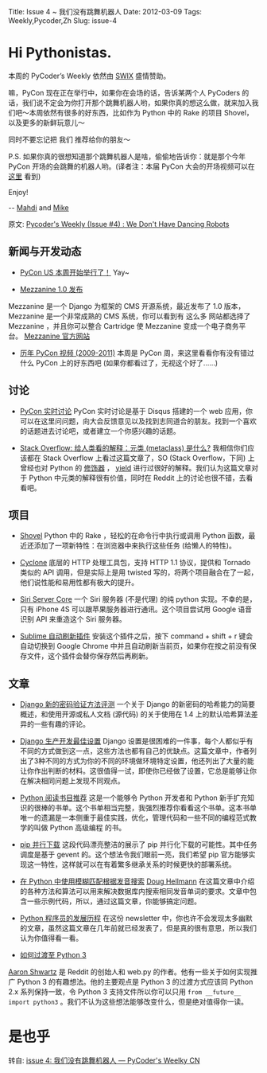 Title: Issue 4 ~ 我们没有跳舞机器人 
Date: 2012-03-09 
Tags: Weekly,Pycoder,Zh 
Slug: issue-4 
# Hi Pythonistas. 

本周的 PyCoder’s Weekly 依然由 [SWIX](http://swixhq.com/) 盛情赞助。

嘛，PyCon 现在正在举行中，如果你在会场的话，告诉某两个人 PyCoders 的话，我们说不定会为你打开那个跳舞机器人哟，如果你真的想这么做，就来加入我们吧～本周依然有很多的好东西，比如作为 Python 中的 Rake 的项目 Shovel，以及更多的新鲜玩意儿～

同时不要忘记把 我们 推荐给你的朋友～

P.S. 如果你真的很想知道那个跳舞机器人是啥，偷偷地告诉你：就是那个今年 PyCon 开场的会跳舞的机器人哟。(译者注：本届 PyCon 大会的开场视频可以在 [这里](http://pyvideo.org/video/622/introduction-and-welcome) 看到)


Enjoy!


--
[Mahdi](https://twitter.com/#!/myusuf3) and [Mike](https://twitter.com/#!/mgrouchy)

原文: [Pycoder's Weekly (Issue #4) : We Don't Have Dancing Robots](http://us4.campaign-archive2.com/?u=9735795484d2e4c204da82a29&id=75d9550493)



## 新闻与开发动态

- [PyCon US 本周开始举行了！](https://us.pycon.org/2012/)
Yay~

- [Mezzanine 1.0 发布](https://groups.google.com/forum/?fromgroups#!topic/django-users/x5hBMZe28ps)

Mezzanine 是一个 Django 为框架的 CMS 开源系统，最近发布了 1.0 版本，Mezzanine 是一个非常成熟的 CMS 系统，你可以看到有 这么多 网站都选择了 Mezzanine ，并且你可以整合 Cartridge 使 Mezzanine 变成一个电子商务平台。 
[Mezzanine 官方网站](http://mezzanine.jupo.org/)


- [历年 PyCon 视频 (2009-2011)](http://blip.tv/pycon-us-videos-2009-2010-2011)
本周是 PyCon 周，来这里看看你有没有错过什么 PyCon 上的好东西吧 (如果你都看过了，无视这个好了……)


## 讨论

- [PyCon 实时讨论](https://pycon.disqus.com/)
PyCon 实时讨论是基于 Disqus 搭建的一个 web 应用，你可以在这里问问题，向大会反馈意见以及找到志同道合的朋友。找到一个喜欢的话题进去讨论吧，或者建立一个你感兴趣的话题。

- [Stack Overflow: 给人类看的解释：元类 (metaclass) 是什么?](http://www.reddit.com/r/Python/comments/qkg58/so_what_is_a_metaclass_for_humans/)
我相信你们应该都在 Stack Overflow 上看过这篇文章了，SO (Stack Overflow，下同) 上曾经也对 Python 的 
[修饰器](http://stackoverflow.com/questions/739654/understanding-python-decorators/1594484#1594484)
 ， 
 [yield](http://stackoverflow.com/questions/231767/the-python-yield-keyword-explained/231855#231855)
  进行过很好的解释。我们认为这篇文章对于 Python 中元类的解释很有价值，同时在 Reddit 上的讨论也很不错，去看看吧。




## 项目

- [Shovel](https://github.com/seomoz/shovel)
Python 中的 Rake ，轻松的在命令行中执行或调用 Python 函数，最近还添加了一项新特性：在浏览器中来执行这些任务 (给懒人的特性)。

- [Cyclone](http://cyclone.io/)
底层的 HTTP 处理工具包，支持 HTTP 1.1 协议，提供和 Tornado 类似的 API 调用，但是实际上是用 twisted 写的，将两个项目融合在了一起，他们说性能和易用性都有极大的提升。

- [Siri Server Core](https://github.com/Eichhoernchen/SiriServerCore)
一个 Siri 服务器 (不是代理) 的纯 python 实现。不幸的是，只有 iPhone 4S 可以跟苹果服务器进行通讯。这个项目尝试用 Google 语音识别 API 来重造这个 Siri 服务器。


- [Sublime 自动刷新插件](https://github.com/gcollazo/BrowserRefresh-Sublime)
安装这个插件之后，按下 command + shift + r 键会自动切换到 Google Chrome 中并且自动刷新当前页，如果你在按之前没有保存文件，这个插件会替你保存然后再刷新。



## 文章

- [Django 新的密码验证方法评测](http://pycoders-weekly-chinese.readthedocs.org/en/latest/issue4/a-review-of-Django-s-new-password-authentication.html)
一个关于 Django 的新密码的哈希能力的简要概述，和使用开源或私人文档 (源代码) 的关于使用在 1.4 上的默认哈希算法差异的一些有趣的评论。

- [Django 生产开发最佳设置](http://pycoders-weekly-chinese.readthedocs.org/en/latest/issue4/django-settings-for-production-and-development-best-practices.html)
Django 设置是很困难的一件事，每个人都似乎有不同的方式做到这一点，这些方法也都有自己的优缺点。这篇文章中，作者列出了3种不同的方式为你的不同的环境做环境特定设置，他还列出了大量的能让你作出判断的材料。这很值得一试，即使你已经做了设置，它总是能够让你在解决相同问题上发现不同观点。

- [Python 阅读书目推荐](http://pycoders-weekly-chinese.readthedocs.org/en/latest/issue4/a-python-reading-list.html)
这是一个能够令 Python 开发者和 Python 新手扩充知识的很棒的书单。这个书单相当完整，我强烈推荐你看看这个书单。这本书单唯一的遗漏是一本侧重于最佳实践，优化，管理代码和一些不同的编程范式教学的叫做 Python 高级编程 的书。

- [pip 并行下载](https://gist.github.com/1971720)
这段代码漂亮整洁的展示了 pip 并行化下载的可能性。其中任务调度是基于 gevent 的。这个想法令我们眼前一亮，我们希望 pip 官方能够实现这一特性，这样就可以在有着繁多继承关系的时候更快的部署系统。

- [在 Python 中使用模糊匹配根据发音搜索](http://pycoders-weekly-chinese.readthedocs.org/en/latest/issue4/using-fuzzy-matching-to-search-by-sound-with-python.html)
[Doug Hellmann](http://pycoders.us4.list-manage.com/track/click?u=9735795484d2e4c204da82a29&id=ef5272fe0d&e=33300bf8fc)
 在这篇文章中介绍的各种方法和算法可以用来解决数据库内搜索相同发音单词的要求。文章中包含一些示例代码，所以，通过这篇文章，你能够搞定问题。

- [Python 程序员的发展历程](https://gist.github.com/289467)
在这份 newsletter 中，你也许不会发现太多幽默的文章，虽然这篇文章在几年前就已经发表了，但是真的很有意思，所以我们认为你值得看一看。

- [如何过渡至 Python 3](http://pycoders-weekly-chinese.readthedocs.org/en/latest/issue4/how-python3-should-have-worked.html)

[Aaron Shwartz](https://twitter.com/#!/aaronsw)
是 Reddit 的创始人和 web.py 的作者。他有一些关于如何实现推广 Python 3 的有趣想法。他的主要观点是 Python 3 的过渡方式应该同 Python 2.x 系列保持一致，令 Python 3 支持文件所以你可以只用 
`from __future__ import python3`
 。我们不认为这些想法能够改变什么，但是绝对值得你一读。



# 是也乎

转自: [issue 4: 我们没有跳舞机器人 — PyCoder's Weelky CN](http://pycoders-weekly-chinese.readthedocs.org/en/latest/issue4/index.html)

